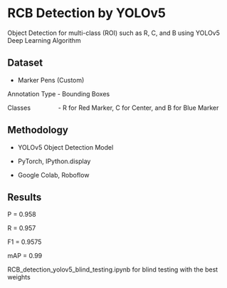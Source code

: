 # RCB Detection by YOLOv5

Object Detection for multi-class (ROI) such as R, C, and B using YOLOv5 Deep Learning Algorithm

## Dataset

- Marker Pens (Custom)

Annotation Type - Bounding Boxes

Classes &nbsp; &nbsp; &nbsp; &nbsp; &nbsp; &nbsp; &ensp; - R for Red Marker, C for Center, and B for Blue Marker

## Methodology

- YOLOv5 Object Detection Model

- PyTorch, IPython.display

- Google Colab, Roboflow

## Results

P = 0.958

R = 0.957

F1 = 0.9575

mAP = 0.99

RCB_detection_yolov5_blind_testing.ipynb for blind testing with the best weights
